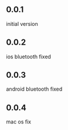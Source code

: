 ## 0.0.1

initial version

## 0.0.2

ios bluetooth fixed

## 0.0.3

android bluetooth fixed

## 0.0.4

mac os fix